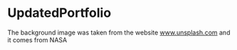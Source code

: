 # UpdatedPortfolio

The background image was taken from the website www.unsplash.com and it comes from NASA